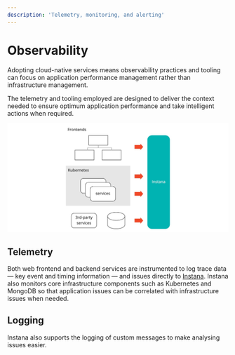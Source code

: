 ```yaml
---
description: 'Telemetry, monitoring, and alerting'
---
```


# Observability

Adopting cloud-native services means observability practices and tooling can focus on application performance management rather than infrastructure management. 

The telemetry and tooling employed are designed to deliver the context needed to ensure optimum application performance and take intelligent actions when required.

![](../.gitbook/assets/observability.jpg)

## Telemetry

Both web frontend and backend services are instrumented to log trace data — key event and timing information — and issues directly to [Instana](https://www.instana.com/). Instana also monitors core infrastructure components such as Kubernetes and MongoDB so that application issues can be correlated with infrastructure issues when needed.

## Logging

Instana also supports the logging of custom messages to make analysing issues easier. 

